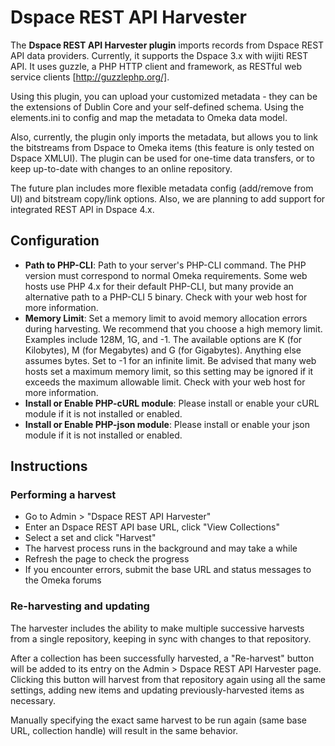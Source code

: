 Dspace REST API Harvester
=========================

The __Dspace REST API Harvester plugin__ imports records from Dspace REST API data providers.
Currently, it supports the Dspace 3.x with wijiti REST API. It uses guzzle, a PHP HTTP client
and framework, as RESTful web service clients [http://guzzlephp.org/].

Using this plugin, you can upload your customized metadata -
they can be the extensions of Dublin Core and your self-defined schema. Using the elements.ini
to config and map the metadata to Omeka data model.

Also, currently, the plugin only imports the metadata, but allows you to link the bitstreams
from Dspace to Omeka items (this feature is only tested on Dspace XMLUI). The plugin can be
used for one-time data transfers, or to keep up-to-date with changes to an online repository.

The future plan includes more flexible metadata config (add/remove from UI)
and bitstream copy/link options. Also, we are planning to add support for integrated REST API
in Dspace 4.x.

Configuration
-------------

* __Path to PHP-CLI__: Path to your server's PHP-CLI command. The PHP version
  must correspond to normal Omeka requirements. Some web hosts use PHP 4.x for
  their default PHP-CLI, but many provide an alternative path to a PHP-CLI
  5 binary. Check with your web host for more information.
* __Memory Limit__: Set a memory limit to avoid memory allocation errors during
  harvesting. We recommend that you choose a high memory limit. Examples
  include 128M, 1G, and -1. The available options are K (for Kilobytes), M (for
  Megabytes) and G (for Gigabytes). Anything else assumes bytes. Set to -1 for
  an infinite limit. Be advised that many web hosts set a maximum memory limit,
  so this setting may be ignored if it exceeds the maximum allowable limit.
  Check with your web host for more information.
* __Install or Enable PHP-cURL module__: Please install or enable your cURL module
  if it is not installed or enabled.
* __Install or Enable PHP-json module__: Please install or enable your json module
  if it is not installed or enabled.


Instructions
------------

### Performing a harvest

* Go to Admin > "Dspace REST API Harvester"
* Enter an Dspace REST API base URL, click "View Collections"
* Select a set and click "Harvest"
* The harvest process runs in the background and may take a while
* Refresh the page to check the progress
* If you encounter errors, submit the base URL and status messages to the Omeka forums

### Re-harvesting and updating 
The harvester includes the ability to make multiple successive harvests from
a single repository, keeping in sync with changes to that repository.

After a collection has been successfully harvested, a "Re-harvest"
button will be added to its entry on the Admin > Dspace REST API Harvester page.
Clicking this button will harvest from that repository again using all the same
settings, adding new items and updating previously-harvested items as
necessary.

Manually specifying the exact same harvest to be run again (same base URL, collection
handle) will result in the same behavior.







